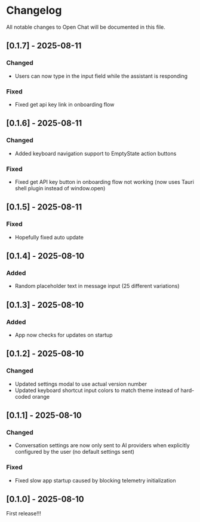 # Changelog

All notable changes to Open Chat will be documented in this file.

## [0.1.7] - 2025-08-11
### Changed
- Users can now type in the input field while the assistant is responding

### Fixed
- Fixed get api key link in onboarding flow

## [0.1.6] - 2025-08-11
### Changed  
- Added keyboard navigation support to EmptyState action buttons

### Fixed
- Fixed get API key button in onboarding flow not working (now uses Tauri shell plugin instead of window.open)

## [0.1.5] - 2025-08-11
### Fixed
- Hopefully fixed auto update

## [0.1.4] - 2025-08-10

### Added
- Random placeholder text in message input (25 different variations)

## [0.1.3] - 2025-08-10

### Added
- App now checks for updates on startup

## [0.1.2] - 2025-08-10

### Changed
- Updated settings modal to use actual version number
- Updated keyboard shortcut input colors to match theme instead of hard-coded orange

## [0.1.1] - 2025-08-10

### Changed
- Conversation settings are now only sent to AI providers when explicitly configured by the user (no default settings sent)

### Fixed
- Fixed slow app startup caused by blocking telemetry initialization

## [0.1.0] - 2025-08-10

First release!!!

